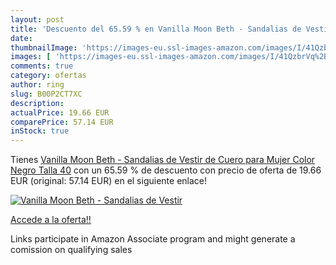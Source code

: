 ```yaml
---
layout: post
title: 'Descuento del 65.59 % en Vanilla Moon Beth - Sandalias de Vestir '
date: 
thumbnailImage: 'https://images-eu.ssl-images-amazon.com/images/I/41QzbrVq%2BsL._SL200_.jpg'
images: [ 'https://images-eu.ssl-images-amazon.com/images/I/41QzbrVq%2BsL._SL200_.jpg' ]
comments: true
category: ofertas
author: ring
slug: B00P2CT7XC
description:
actualPrice: 19.66 EUR
comparePrice: 57.14 EUR
inStock: true
---
```


Tienes [Vanilla Moon Beth - Sandalias de Vestir de Cuero para Mujer  Color Negro  Talla 40](https://www.amazon.es/dp/B00P2CT7XC/?tag=tolees-21) con un 65.59 % de descuento con precio de oferta de 19.66 EUR (original: 57.14 EUR) en el siguiente enlace!

[![Vanilla Moon Beth - Sandalias de Vestir ](https://images-eu.ssl-images-amazon.com/images/I/41QzbrVq%2BsL._SL200_.jpg)](https://www.amazon.es/dp/B00P2CT7XC/?tag=tolees-21)

[Accede a la oferta!!](https://www.amazon.es/dp/B00P2CT7XC/?tag=tolees-21)

Links participate in Amazon Associate program and might generate a comission on qualifying sales


